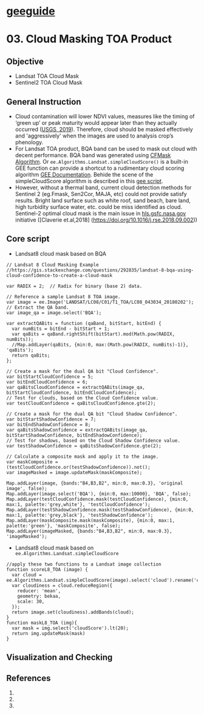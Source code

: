 # [geeguide](/README.md)
# 03. Cloud Masking TOA Product

## Objective
- Landsat TOA Cloud Mask
- Sentinel2 TOA Cloud Mask
## General Instruction
- Cloud contamination will lower NDVI values, measures like the timing of ‘green up’ or peak maturity would appear later than they actually occurred ([USGS, 2019](https://www.usgs.gov/land-resources/nli/landsat/landsat-collection-1-level-1-quality-assessment-band?qt-science_support_page_related_con=0#qt-science_support_page_related_con)). Therefore, cloud should be masked effectively and 'aggressively' when the images are used to analysis crop’s phenology.
- For Landsat TOA product, BQA band can be used to mask out cloud with decent performance. BQA band was generated using [CFMask Algorithm](https://www.usgs.gov/land-resources/nli/landsat/cfmask-algorithm).
Or ```ee.Algorithms.Landsat.simpleCloudScore()``` is a built-in GEE function can provide a shortcut to a rudimentary cloud scoring algorithm [GEE Documentation](https://developers.google.com/earth-engine/landsat). Behide the scene of the simpleCloudScore algorithm is described in this [gee script](https://code.earthengine.google.com/dc5611259d9ccab952526b3c2d05ce07).
- However, without a thermal band, current cloud detection methods for Sentinel 2 (eg.Fmask, Sen2Cor, MAJA, etc) could not provide satisfy results. Bright land surface such as white roof, sand beach, bare land, high turbidity surface water, etc. could be miss identified as cloud. Sentinel-2 optimal cloud mask is the main issue in [hls.gsfc.nasa.gov](https://hls.gsfc.nasa.gov/) initiative ([Claverie et.al,2018] (https://doi.org/10.1016/j.rse.2018.09.002))

## Core script
- Landsat8 cloud mask based on BQA
```
// Landsat 8 Cloud Masking Example
//https://gis.stackexchange.com/questions/292835/landsat-8-bqa-using-cloud-confidence-to-create-a-cloud-mask

var RADIX = 2;  // Radix for binary (base 2) data.

// Reference a sample Landsat 8 TOA image.
var image = ee.Image('LANDSAT/LC08/C01/T1_TOA/LC08_043034_20180202');
// Extract the QA band.
var image_qa = image.select('BQA');

var extractQABits = function (qaBand, bitStart, bitEnd) {
  var numBits = bitEnd - bitStart + 1;
  var qaBits = qaBand.rightShift(bitStart).mod(Math.pow(RADIX, numBits));
  //Map.addLayer(qaBits, {min:0, max:(Math.pow(RADIX, numBits)-1)}, 'qaBits');
  return qaBits;
};

// Create a mask for the dual QA bit "Cloud Confidence".
var bitStartCloudConfidence = 5;
var bitEndCloudConfidence = 6;
var qaBitsCloudConfidence = extractQABits(image_qa, bitStartCloudConfidence, bitEndCloudConfidence);
// Test for clouds, based on the Cloud Confidence value.
var testCloudConfidence = qaBitsCloudConfidence.gte(2);

// Create a mask for the dual QA bit "Cloud Shadow Confidence".
var bitStartShadowConfidence = 7;
var bitEndShadowConfidence = 8;
var qaBitsShadowConfidence = extractQABits(image_qa, bitStartShadowConfidence, bitEndShadowConfidence);
// Test for shadows, based on the Cloud Shadow Confidence value.
var testShadowConfidence = qaBitsShadowConfidence.gte(2);

// Calculate a composite mask and apply it to the image.   
var maskComposite = (testCloudConfidence.or(testShadowConfidence)).not();
var imageMasked = image.updateMask(maskComposite);

Map.addLayer(image, {bands:"B4,B3,B2", min:0, max:0.3}, 'original image', false);
Map.addLayer(image.select('BQA'), {min:0, max:10000}, 'BQA', false);
Map.addLayer(testCloudConfidence.mask(testCloudConfidence), {min:0, max:1, palette:'grey,white'}, 'testCloudConfidence');
Map.addLayer(testShadowConfidence.mask(testShadowConfidence), {min:0, max:1, palette:'grey,black'}, 'testShadowConfidence');
Map.addLayer(maskComposite.mask(maskComposite), {min:0, max:1, palette:'green'}, 'maskComposite', false);
Map.addLayer(imageMasked, {bands:"B4,B3,B2", min:0, max:0.3}, 'imageMasked');
```
- Landsat8 cloud mask based on ``` ee.Algorithms.Landsat.simpleCloudScore```
```
//apply these two functions to a Landsat image collection
function scoreL8_TOA (image) {
  var cloud = ee.Algorithms.Landsat.simpleCloudScore(image).select('cloud').rename('cloudScore');
  var cloudiness = cloud.reduceRegion({
    reducer: 'mean', 
    geometry: bekaa, 
    scale: 30,
  });
  return image.set(cloudiness).addBands(cloud);
}
function maskL8_TOA (img){
  var mask = img.select('cloudScore').lt(20);
  return img.updateMask(mask)
}
```

## Visualization and Checking

## References
1.
2. 
3. 

